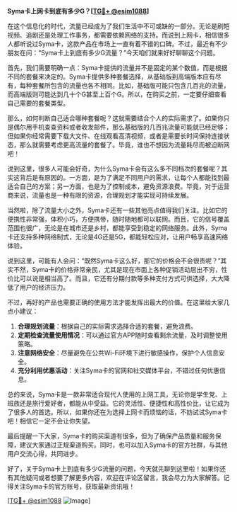 **Syma卡上网卡到底有多少G？[[TG💪+ @esim1088](https://t.me/s/esim1088)]**

在这个信息化的时代，流量已经成为了我们生活中不可或缺的一部分。无论是刷短视频、追剧还是处理工作事务，都需要依赖网络的支持。而说到上网卡，相信很多人都听说过Syma卡，这款产品在市场上一直有着不错的口碑。不过，最近有不少朋友在问：“Syma卡上到底有多少G流量？”今天咱们就来好好聊聊这个问题。

首先，我们需要明确一点：Syma卡提供的流量并不是固定的某个数值，而是根据不同的套餐来决定的。Syma卡提供多种套餐选择，从基础版到高端版本应有尽有，每种套餐所包含的流量也各不相同。比如，基础版可能只包含几百兆的流量，而高端版则可能达到几十个G甚至上百个G。所以，在购买之前，一定要仔细查看自己需要的套餐类型。

那么，如何判断自己适合哪种套餐呢？这就需要结合个人的实际需求了。如果你只是偶尔用手机查查资料或者收发邮件，那么基础版的几百兆流量可能就已经足够；但如果你经常需要下载大文件、在线观看高清视频，或者是需要长时间保持连接状态，那么就需要考虑更高流量的套餐了。毕竟，谁也不想因为流量耗尽而被迫断网吧！

说到这里，很多人可能会好奇，为什么Syma卡会有这么多不同档次的套餐呢？其实这背后是有原因的。一方面，是为了满足不同用户的需求，让每个人都能找到最适合自己的方案；另一方面，也是为了控制成本，避免资源浪费。毕竟，对于运营商来说，流量也是一种有限的资源，合理规划才能实现可持续发展。

当然啦，除了流量大小之外，Syma卡还有一些其他亮点值得我们关注。比如它的便携性非常强，体积小巧，方便携带，随时随地都可以联网。而且，它的信号覆盖范围也很广，无论是在城市还是乡村，都能享受到稳定的网络服务。此外，Syma卡还支持多种网络制式，无论是4G还是5G，都能轻松应对，让用户畅享高速网络体验。

说到这里，可能有人会问：“既然Syma卡这么好，那它的价格会不会很贵呢？”其实不然，Syma卡的价格非常亲民，尤其是现在市面上各种促销活动层出不穷，性价比可以说是相当高了。而且，它还有分期付款等多种支付方式可供选择，大大降低了用户的经济压力。

不过，再好的产品也需要正确的使用方法才能发挥出最大的价值。在这里给大家几点小建议：

1. **合理规划流量**：根据自己的实际需求选择合适的套餐，避免浪费。
2. **定期检查流量使用情况**：可以通过官方APP随时查看剩余流量，及时调整使用策略。
3. **注意网络安全**：尽量避免在公共Wi-Fi环境下进行敏感操作，保护个人信息安全。
4. **充分利用优惠活动**：关注Syma卡的官网和社交媒体平台，不错过任何优惠信息。

总的来说，Syma卡是一款非常适合现代人使用的上网工具，无论你是学生党、上班族还是旅行爱好者，都能从中受益。它的灵活性、便捷性和高性价比，让它成为了很多人的首选。所以，如果你还在为选择上网卡而烦恼的话，不妨试试Syma卡吧！相信它一定不会让你失望。

最后提醒一下大家，Syma卡的购买渠道有很多，但为了确保产品质量和服务保障，建议大家通过正规渠道购买。同时，也可以加入Syma卡的官方社群，与其他用户交流心得，共同进步。

好了，关于Syma卡上到底有多少G流量的问题，今天就先聊到这里啦！如果你还有其他疑问或者想要了解更多内容，欢迎在评论区留言，我会尽力为大家解答。记得关注Syma卡的官方账号，获取最新资讯哦！

[[TG💪+ @esim1088](https://t.me/s/esim1088) ![Image](https://i.postimg.cc/4NQfJmqS/Snipaste-2025-05-13-00-14-12.png)]